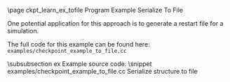 \page ckpt_learn_ex_tofile Program Example Serialize To File

One potential application for this approach is to generate a restart file
for a simulation.

The full code for this example can be found here:
`examples/checkpoint_example_to_file.cc`

\subsubsection ex Example source code:
\snippet examples/checkpoint_example_to_file.cc Serialize structure to file
